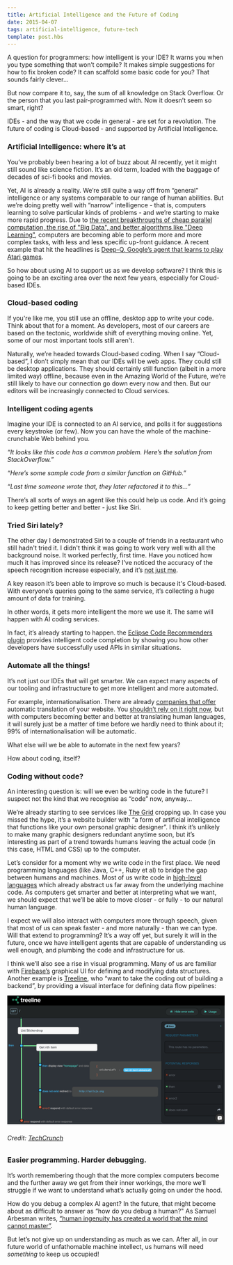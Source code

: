 ```yaml
---
title: Artificial Intelligence and the Future of Coding
date: 2015-04-07
tags: artificial-intelligence, future-tech
template: post.hbs
---
```


A question for programmers: how intelligent is your IDE? It warns you when you type something that won’t compile? It makes simple suggestions for how to fix broken code? It can scaffold some basic code for you? That sounds fairly clever...

But now compare it to, say, the sum of all knowledge on Stack Overflow. Or the person that you last pair-programmed with. Now it doesn’t seem so smart, right?

IDEs - and the way that we code in general - are set for a revolution. The future of coding is Cloud-based - and supported by Artificial Intelligence.

### Artificial Intelligence: where it’s at

You’ve probably been hearing a lot of buzz about AI recently, yet it might still sound like science fiction. It’s an old term, loaded with the baggage of decades of sci-fi books and movies.  

Yet, AI is already a reality. We’re still quite a way off from “general” intelligence or any systems comparable to our range of human abilities. But we’re doing pretty well with “narrow” intelligence - that is, computers learning to solve particular kinds of problems - and we’re starting to make more rapid progress. Due to [the recent breakthroughs of cheap parallel computation, the rise of "Big Data", and better algorithms like "Deep Learning"](http://www.wired.com/2014/10/future-of-artificial-intelligence/), computers are becoming able to perform more and more complex tasks, with less and less specific up-front guidance. A recent example that hit the headlines is [Deep-Q, Google’s agent that learns to play Atari games](http://arstechnica.com/science/2015/02/ai-masters-49-atari-2600-games-without-instructions/).

So how about using AI to support us as we develop software? I think this is going to be an exciting area over the next few years, especially for Cloud-based IDEs.

### Cloud-based coding

If you're like me, you still use an offline, desktop app to write your code. Think about that for a moment. As developers, most of our careers are based on the tectonic, worldwide shift of everything moving online. Yet, some of our most important tools still aren't.

Naturally, we’re headed towards Cloud-based coding. When I say “Cloud-based”, I don’t simply mean that our IDEs will be web apps. They could still be desktop applications. They should certainly still function (albeit in a more limited way) offline, because even in the Amazing World of the Future, we’re still likely to have our connection go down every now and then. But our editors will be increasingly connected to Cloud services.

### Intelligent coding agents

Imagine your IDE is connected to an AI service, and polls it for suggestions every keystroke (or few). Now you can have the whole of the machine-crunchable Web behind you.

_“It looks like this code has a common problem. Here’s the solution from StackOverflow.”_

_“Here’s some sample code from a similar function on GitHub.”_

_“Last time someone wrote that, they later refactored it to this...”_

There’s all sorts of ways an agent like this could help us code. And it’s going to keep getting better and better - just like Siri.

### Tried Siri lately?

The other day I demonstrated Siri to a couple of friends in a restaurant who still hadn't tried it. I didn't think it was going to work very well with all the background noise. It worked perfectly, first time. Have you noticed how much it has improved since its release? I’ve noticed the accuracy of the speech recognition increase especially, and it’s [not just me](http://daringfireball.net/2015/01/siri_improvements).

A key reason it’s been able to improve so much is because it's Cloud-based. With everyone’s queries going to the same service, it’s collecting a huge amount of data for training.

In other words, it gets more intelligent the more we use it. The same will happen with AI coding services.

In fact, it’s already starting to happen. the [Eclipse Code Recommenders plugin](http://eclipse.org/recommenders/) provides intelligent code completion by showing you how other developers have successfully used APIs in similar situations.

### Automate all the things!

It’s not just our IDEs that will get smarter. We can expect many aspects of our tooling and infrastructure to get more intelligent and more automated.

For example, internationalisation. There are already [companies that offer](http://www.systransoft.com/lp/web-site-translation/) automatic translation of your website. You [shouldn’t rely on it right now](http://ejohn.org/blog/a-strategy-for-i18n-and-node/), but with computers becoming better and better at translating human languages, it will surely just be a matter of time before we hardly need to think about it; 99% of internationalisation will be automatic.

What else will we be able to automate in the next few years?

How about coding, itself?

### Coding without code?

An interesting question is: will we even be writing code in the future? I suspect not the kind that we recognise as “code” now, anyway...

We’re already starting to see services like [The Grid](https://thegrid.io/) cropping up. In case you missed the hype, it’s a website builder with “a form of artificial intelligence that functions like your own personal graphic designer”. I think it’s unlikely to make many graphic designers redundant anytime soon, but it’s interesting as part of a trend towards humans leaving the actual code (in this case, HTML and CSS) up to the computer.

Let’s consider for a moment why we write code in the first place. We need programming languages (like Java, C++, Ruby et al) to bridge the gap between humans and machines. Most of us write code in [high-level languages](http://en.wikipedia.org/wiki/High-level_programming_language) which already abstract us far away from the underlying machine code. As computers get smarter and better at interpreting what we want, we should expect that we’ll be able to move closer - or fully - to our natural human language.

I expect we will also interact with computers more through speech, given that most of us can speak faster - and more naturally - than we can type. Will that extend to programming? It’s a way off yet, but surely it will in the future, once we have intelligent agents that are capable of understanding us well enough, and plumbing the code and infrastructure for us.

I think we’ll also see a rise in visual programming. Many of us are familiar with [Firebase’s](https://www.firebase.com/) graphical UI for defining and modifying data structures. Another example is [Treeline](https://treeline.io/), who “want to take the coding out of building a backend”, by providing a visual interface for defining data flow pipelines:

![Treeline](/images/posts/2015-04-07-artificial-intelligence-and-future-coding/treeline.png)

###### *Credit: [TechCrunch](http://techcrunch.com/2015/03/11/treeline-wants-to-take-the-coding-out-of-building-a-backend/)*

### Easier programming. Harder debugging.

It’s worth remembering though that the more complex computers become and the further away we get from their inner workings, the more we’ll struggle if we want to understand what’s actually going on under the hood.

How do you debug a complex AI agent? In the future, that might become about as difficult to answer as “how do you debug a human?" As Samuel Arbesman writes, [“human ingenuity has created a world that the mind cannot master”](http://aeon.co/magazine/technology/is-technology-making-the-world-too-complex/). 

But let’s not give up on understanding as much as we can. After all, in our future world of unfathomable machine intellect, us humans will need _something_ to keep us occupied!